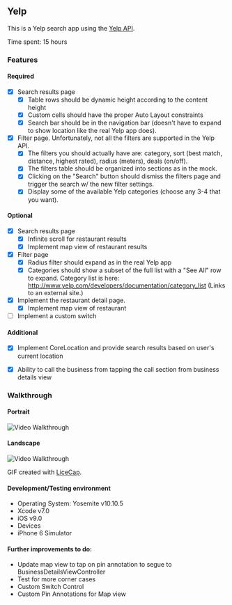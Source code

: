 ## Yelp

This is a Yelp search app using the [Yelp API](http://developer.rottentomatoes.com/docs/read/JSON).

Time spent: 15 hours


### Features

#### Required

- [x] Search results page
   - [x] Table rows should be dynamic height according to the content height
   - [x] Custom cells should have the proper Auto Layout constraints
   - [x] Search bar should be in the navigation bar (doesn't have to expand to show location like the real Yelp app does).
- [x] Filter page. Unfortunately, not all the filters are supported in the Yelp API.
   - [x] The filters you should actually have are: category, sort (best match, distance, highest rated), radius (meters), deals (on/off).
   - [x] The filters table should be organized into sections as in the mock.
   - [x] Clicking on the "Search" button should dismiss the filters page and trigger the search w/ the new filter settings.
   - [x] Display some of the available Yelp categories (choose any 3-4 that you want).

#### Optional

- [x] Search results page
   - [x] Infinite scroll for restaurant results
   - [x] Implement map view of restaurant results
- [x] Filter page
   - [x] Radius filter should expand as in the real Yelp app
   - [x] Categories should show a subset of the full list with a "See All" row to expand. Category list is here: http://www.yelp.com/developers/documentation/category_list (Links to an external site.)
- [x] Implement the restaurant detail page.
   - [x] Implement map view of restaurant
- [ ] Implement a custom switch

#### Additional

- [x] Implement CoreLocation and provide search results based on user's current location
- [x] Ability to call the business from tapping the call section from business details view


### Walkthrough

#### Portrait

![Video Walkthrough](YelpDemoPortrait.gif)

#### Landscape

![Video Walkthrough](YelpDemoLandscape.gif)

GIF created with [LiceCap](http://www.cockos.com/licecap/).

#### Development/Testing environment

* Operating System: Yosemite v10.10.5
* Xcode v7.0
* iOS v9.0
* Devices
 * iPhone 6 Simulator

#### Further improvements to do:

* Update map view to tap on pin annotation to segue to BusinessDetailsViewController
* Test for more corner cases
* Custom Switch Control
* Custom Pin Annotations for Map view
